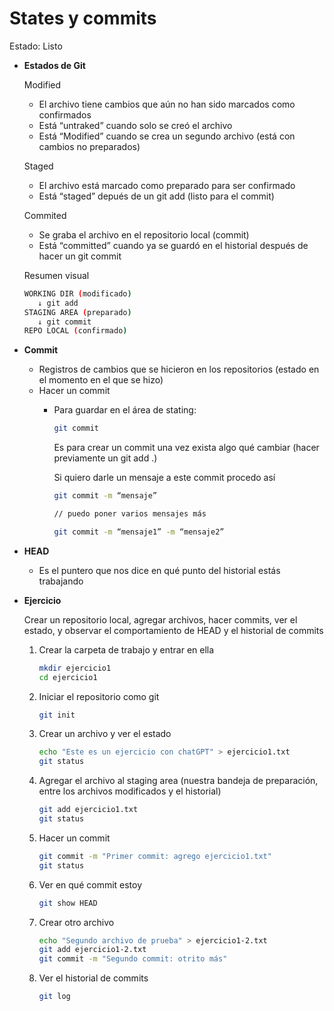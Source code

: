 # States y commits

Estado: Listo

- **Estados de Git**
    
    Modified
    
    - El archivo tiene cambios que aún no han sido marcados como confirmados
    - Está “untraked” cuando solo se creó el archivo
    - Está “Modified” cuando se crea un segundo archivo (está con cambios no preparados)
    
    Staged
    
    - El archivo está marcado como preparado para ser confirmado
    - Está “staged” depués de un git add (listo para el commit)
    
    Commited
    
    - Se graba el archivo en el repositorio local (commit)
    - Está “committed” cuando ya se guardó en el historial después de hacer un git commit
    
    Resumen visual
    
    ```bash
    WORKING DIR (modificado)
       ↓ git add
    STAGING AREA (preparado)
       ↓ git commit
    REPO LOCAL (confirmado)
    ```
    
- **Commit**
    - Registros de cambios que se hicieron en los repositorios (estado en el momento en el que se hizo)
    - Hacer un commit
        - Para guardar en el área de stating:
            
            ```bash
            git commit
            ```
            
            Es para crear un commit una vez exista algo qué cambiar (hacer previamente un git add .)
            
            Si quiero darle un mensaje a este commit procedo así
            
            ```bash
            git commit -m “mensaje”
            
            // puedo poner varios mensajes más
            
            git commit -m “mensaje1” -m “mensaje2”
            ```
            
- **HEAD**
    - Es el puntero que nos dice en qué punto del historial estás trabajando
- **Ejercicio**
    
    Crear un repositorio local, agregar archivos, hacer commits, ver el estado, y observar el comportamiento de HEAD y el historial de commits
    
    1. Crear la carpeta de trabajo y entrar en ella 
        
        ```bash
        mkdir ejercicio1
        cd ejercicio1
        ```
        
    2. Iniciar el repositorio como git 
        
        ```bash
        git init
        ```
        
    3. Crear un archivo y ver el estado 
        
        ```bash
        echo "Este es un ejercicio con chatGPT" > ejercicio1.txt
        git status
        ```
        
    4. Agregar el archivo al staging area (nuestra bandeja de preparación, entre los archivos modificados y el historial)
        
        ```bash
        git add ejercicio1.txt
        git status
        ```
        
    5. Hacer un commit
        
        ```bash
        git commit -m "Primer commit: agrego ejercicio1.txt"
        git status 
        ```
        
    6. Ver en qué commit estoy
        
        ```bash
        git show HEAD
        ```
        
    7. Crear otro archivo
        
        ```bash
        echo "Segundo archivo de prueba" > ejercicio1-2.txt
        git add ejercicio1-2.txt
        git commit -m "Segundo commit: otrito más"
        ```
        
    8. Ver el historial de commits
        
        ```bash
        git log
        ```